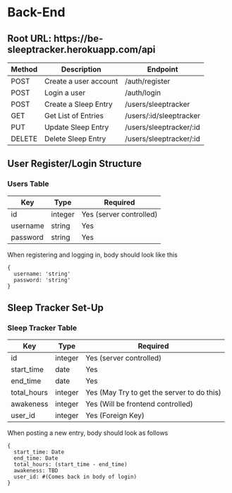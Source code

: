 # Back-End
  
<h2> Root URL: https://be-sleeptracker.herokuapp.com/api </h2>

| Method | Description                           | Endpoint             |
| ------ | ------------------------------------- | -------------------- |
| POST   | Create a user account                 | /auth/register       |
| POST   | Login a user                          | /auth/login          |
| POST   | Create a Sleep Entry                  | /users/sleeptracker   |
| GET    | Get List of Entries                   | /users/:id/sleeptracker |
| PUT    | Update Sleep Entry                    | /users/sleeptracker/:id      |
| DELETE | Delete Sleep Entry                    | /users/sleeptracker/:id      |

<h2> User  Register/Login Structure </h2>

### Users Table

| Key      | Type    | Required                |
| -------- | ------- | ----------------------- |
| id       | integer | Yes (server controlled) |
| username | string  | Yes                     |
| password | string  | Yes                     |

When registering and logging in, body should look like this
```
{
  username: 'string'
  password: 'string'
}
```
<h2> Sleep Tracker Set-Up </h2>

### Sleep Tracker Table

| Key      | Type    | Required                |
| -------- | ------- | ----------------------- |
| id       | integer | Yes (server controlled) |
| start_time | date  | Yes                     |
| end_time  | date   | Yes
| total_hours | integer | Yes (May Try to get the server to do this)|
| awakeness | integer| Yes (Will be frontend controlled) |
| user_id   | integer | Yes (Foreign Key)

When posting a new entry, body should look as follows
```
{
  start_time: Date
  end_time: Date
  total_hours: (start_time - end_time)
  awakeness: TBD
  user_id: #(Comes back in body of login)
}
